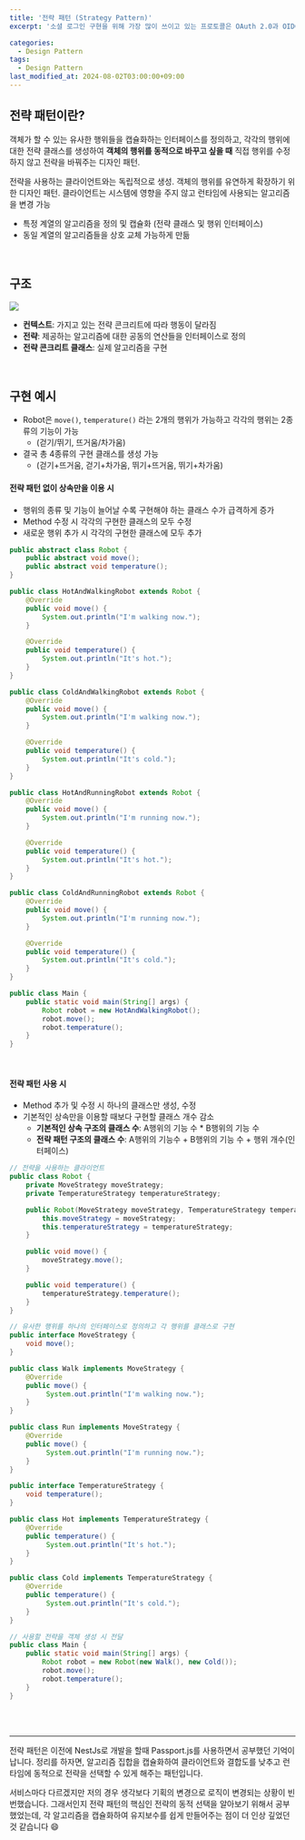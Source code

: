```yaml
---
title: '전략 패턴 (Strategy Pattern)'
excerpt: '소셜 로그인 구현을 위해 가장 많이 쓰이고 있는 프로토콜은 OAuth 2.0과 OIDC가 있습니다. 이 두 프로토콜이 어떻게 인증 및 인가를 부여하는지 알아봅시다.'

categories:
  - Design Pattern
tags:
  - Design Pattern
last_modified_at: 2024-08-02T03:00:00+09:00
---
```


## 전략 패턴이란?

객체가 할 수 있는 유사한 행위들을 캡슐화하는 인터페이스를 정의하고, 각각의 행위에 대한 전략 클래스를 생성하여 **객체의 행위를 동적으로 바꾸고 싶을 때** 직접 행위를 수정하지 않고 전략을 바꿔주는 디자인 패턴.

전략을 사용하는 클라이언트와는 독립적으로 생성.
객체의 행위를 유연하게 확장하기 위한 디자인 패턴.
클라이언트는 시스템에 영향을 주지 않고 런타임에 사용되는 알고리즘을 변경 가능

- 특정 계열의 알고리즘을 정의 및 캡슐화 (전략 클래스 및 행위 인터페이스)
- 동일 계열의 알고리즘들을 상호 교체 가능하게 만듦

<br>

## 구조

![](https://velog.velcdn.com/images/gnlee95/post/df139964-6a32-4e7f-ae42-03dcf75183b6/image.png)

- **컨텍스트**: 가지고 있는 전략 콘크리트에 따라 행동이 달라짐
- **전략**: 제공하는 알고리즘에 대한 공동의 연산들을 인터페이스로 정의
- **전략 콘크리트 클래스**: 실제 알고리즘을 구현

<br>

## 구현 예시

- Robot은 `move()`, `temperature()` 라는 2개의 행위가 가능하고 각각의 행위는 2종류의 기능이 가능
  - (걷기/뛰기, 뜨거움/차가움)
    <br>
- 결국 총 4종류의 구현 클래스를 생성 가능
  - (걷기+뜨거움, 걷기+차가움, 뛰기+뜨거움, 뛰기+차가움)
    <br>

#### 전략 패턴 없이 상속만을 이용 시

- 행위의 종류 및 기능이 늘어날 수록 구현해야 하는 클래스 수가 급격하게 증가
- Method 수정 시 각각의 구현한 클래스의 모두 수정
- 새로운 행위 추가 시 각각의 구현한 클래스에 모두 추가

```java
public abstract class Robot {
    public abstract void move();
    public abstract void temperature();
}

public class HotAndWalkingRobot extends Robot {
    @Override
    public void move() {
    	System.out.println("I'm walking now.");
    }

    @Override
    public void temperature() {
    	System.out.println("It's hot.");
    }
}

public class ColdAndWalkingRobot extends Robot {
    @Override
    public void move() {
    	System.out.println("I'm walking now.");
    }

    @Override
    public void temperature() {
    	System.out.println("It's cold.");
    }
}

public class HotAndRunningRobot extends Robot {
    @Override
    public void move() {
    	System.out.println("I'm running now.");
    }

    @Override
    public void temperature() {
    	System.out.println("It's hot.");
    }
}

public class ColdAndRunningRobot extends Robot {
    @Override
    public void move() {
    	System.out.println("I'm running now.");
    }

    @Override
    public void temperature() {
    	System.out.println("It's cold.");
    }
}

public class Main {
    public static void main(String[] args) {
    	Robot robot = new HotAndWalkingRobot();
        robot.move();
        robot.temperature();
    }
}
```

<br>

#### 전략 패턴 사용 시

- Method 추가 및 수정 시 하나의 클래스만 생성, 수정
- 기본적인 상속만을 이용할 때보다 구현할 클래스 개수 감소
  - **기본적인 상속 구조의 클래스 수**: A행위의 기능 수 \* B행위의 기능 수
  - **전략 패턴 구조의 클래스 수**: A행위의 기능수 + B행위의 기능 수 + 행위 개수(인터페이스)

```java
// 전략을 사용하는 클라이언트
public class Robot {
    private MoveStrategy moveStrategy;
    private TemperatureStrategy temperatureStrategy;

    public Robot(MoveStrategy moveStrategy, TemperatureStrategy temperatureStrategy) {
        this.moveStrategy = moveStrategy;
        this.temperatureStrategy = temperatureStrategy;
    }

    public void move() {
        moveStrategy.move();
    }

    public void temperature() {
        temperatureStrategy.temperature();
    }
}

// 유사한 행위를 하나의 인터페이스로 정의하고 각 행위를 클래스로 구현
public interface MoveStrategy {
    void move();
}

public class Walk implements MoveStrategy {
    @Override
    public move() {
         System.out.println("I'm walking now.");
    }
}

public class Run implements MoveStrategy {
    @Override
    public move() {
         System.out.println("I'm running now.");
    }
}

public interface TemperatureStrategy {
    void temperature();
}

public class Hot implements TemperatureStrategy {
    @Override
    public temperature() {
         System.out.println("It's hot.");
    }
}

public class Cold implements TemperatureStrategy {
    @Override
    public temperature() {
         System.out.println("It's cold.");
    }
}

// 사용할 전략을 객체 생성 시 전달
public class Main {
    public static void main(String[] args) {
        Robot robot = new Robot(new Walk(), new Cold());
        robot.move();
        robot.temperature();
    }
}
```

<br>
<br>

---

전략 패턴은 이전에 NestJs로 개발을 할때 Passport.js를 사용하면서 공부했던 기억이 납니다. 정리를 하자면, 알고리즘 집합을 캡슐화하여 클라이언트와 결합도를 낮추고 런타임에 동적으로 전략을 선택할 수 있게 해주는 패턴입니다.

서비스마다 다르겠지만 저의 경우 생각보다 기획의 변경으로 로직이 변경되는 상황이 빈번했습니다. 그래서인지 전략 패턴의 핵심인 전략의 동적 선택을 알아보기 위해서 공부했었는데, 각 알고리즘을 캡슐화하여 유지보수를 쉽게 만들어주는 점이 더 인상 깊었던 것 같습니다 😄
